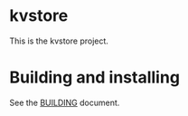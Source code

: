 # kvstore

This is the kvstore project.

# Building and installing

See the [BUILDING](BUILDING.md) document.
